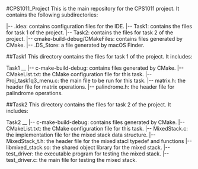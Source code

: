 #CPS1011_Project
This is the main repository for the CPS1011 project. It contains the following subdirectories:

|-- .idea: contains configuration files for the IDE.
|-- Task1: contains the files for task 1 of the project.
|-- Task2: contains the files for task 2 of the project.
|-- cmake-build-debug/CMakeFiles: contains files generated by CMake.
|-- .DS_Store: a file generated by macOS Finder.

##Task1
This directory contains the files for task 1 of the project. It includes:

Task1
__
|-- c-make-build-debug: contains files generated by CMake.
|-- CMakeList.txt: the CMake configuration file for this task.
|-- Proj_task1q3_menu.c: the main file to be run for this task.
|-- matrix.h: the header file for matrix operations.
|-- palindrome.h: the header file for palindrome operations.

##Task2
This directory contains the files for task 2 of the project. It includes:

Task2
__
|-- c-make-build-debug: contains files generated by CMake.
|-- CMakeList.txt: the CMake configuration file for this task.
|-- MixedStack.c: the implementation file for the mixed stack data structure.
|-- MixedStack_t.h: the header file for the mixed stacl typedef and functions
|-- libmixed_stack.so: the shared object library for the mixed stack.
|-- test_driver: the executable program for testing the mixed stack.
|-- test_driver.c: the main file for testing the mixed stack.
